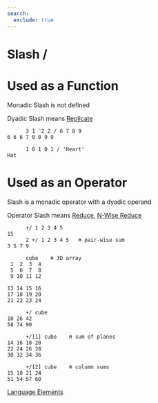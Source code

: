 ```yaml
---
search:
  exclude: true
---
```

<h1 class="heading"><span class="name">Slash</span> <span class="command">/</span></h1>

# Used as a Function

Monadic Slash is not defined

Dyadic Slash means
[Replicate](../primitive-functions/replicate.md)
```apl
      3 1 ¯2 2 / 6 7 8 9
6 6 6 7 0 0 9 9

      1 0 1 0 1 / 'Heart'
Hat
```

# Used as an Operator

Slash is a monadic operator with a dyadic operand

Operator Slash means
[Reduce](../primitive-operators/reduce.md), [N-Wise Reduce](../primitive-operators/reduce-n-wise.md)
```apl
      +/ 1 2 3 4 5
15
      2 +/ 1 2 3 4 5   ⍝ pair-wise sum
3 5 7 9

      cube    ⍝ 3D array
 1  2  3  4
 5  6  7  8
 9 10 11 12
           
13 14 15 16
17 18 19 20
21 22 23 24

      +/ cube
10 26 42
58 74 90

      +/[1] cube    ⍝ sum of planes
14 16 18 20
22 24 26 28
30 32 34 36

      +/[2] cube    ⍝ column sums
15 18 21 24
51 54 57 60

```
[Language Elements](./language-elements.md)


